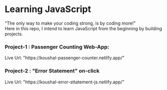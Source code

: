 # Learning JavaScript
"The only way to make your coding strong, is by coding more!" <br>
Here in this repo, I intend to learn JavaScript from the beginning by building projects.<br>
<h3>Project-1 : Passenger Counting Web-App:</h3>
Live Url: "https://koushal-passenger-counter.netlify.app/"
<h3>Project-2 : "Error Statement" on-click</h3>
Live Url: "https://koushal-error-sttatement-js.netlify.app/"